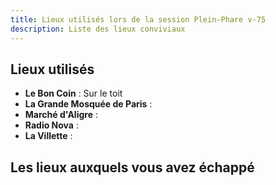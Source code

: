 ```yaml
---
title: Lieux utilisés lors de la session Plein-Phare v-75
description: Liste des lieux conviviaux
---
```


## Lieux utilisés 
- **Le Bon Coin** : Sur le toit
- **La Grande Mosquée de Paris** : 
- **Marché d'Aligre** :
- **Radio Nova** : 
- **La Villette** :

## Les lieux auxquels vous avez échappé

